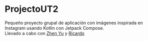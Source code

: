 # ProjectoUT2  
Pequeño proyecto grupal de aplicación con imágenes inspirada en Instagram usando Kotlin con Jetpack Compose.  
Llevado a cabo con [Zhen Yu](https://github.com/Chino-Manco) y [Ricardo](https://github.com/ricardodr13)
